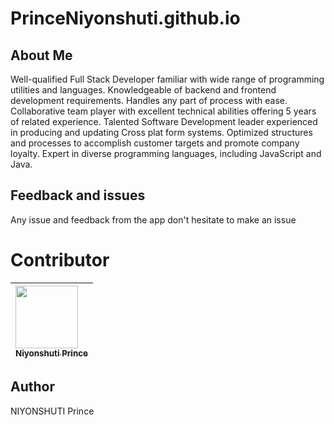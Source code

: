 # PrinceNiyonshuti.github.io

## About Me 

Well-qualified Full Stack Developer familiar with wide range of programming utilities and languages. Knowledgeable of backend and frontend development requirements. Handles any part of process with ease. Collaborative team player with excellent technical abilities offering 5 years of related experience. Talented Software Development leader experienced in producing and updating Cross plat form systems. Optimized structures and processes to accomplish customer targets and promote company loyalty. Expert in diverse programming languages, including JavaScript and Java.

## Feedback and issues

Any issue and feedback from the app don't hesitate to make an issue

# Contributor

| [<img src="https://github.com/PrinceNiyonshuti.png" width="100px;"><br><sub><b>Niyonshuti Prince</b></sub>](https://github.com/PrinceNiyonshuti) |
| :------------------------------------------------------------------------------------------------------------------------ |

## Author

NIYONSHUTI Prince
